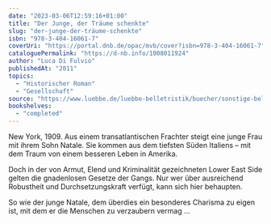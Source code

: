 ```yaml
---
date: "2023-03-06T12:59:16+01:00"
title: "Der Junge, der Träume schenkte"
slug: "der-junge-der-träume-schenkte"
isbn: "978-3-404-16061-7"
coverUri: "https://portal.dnb.de/opac/mvb/cover?isbn=978-3-404-16061-7"
cataloguePermalink: "https://d-nb.info/1008011924"
author: "Luca Di Fulvio"
publishedAt: "2011"
topics:
  - "Historischer Roman"
  - "Gesellschaft"
source: "https://www.luebbe.de/luebbe-belletristik/buecher/sonstige-belletristik/der-junge-der-traeume-schenkte/id_3229442"
bookshelves:
  - "completed"
---
```

New York, 1909. Aus einem transatlantischen Frachter steigt eine junge Frau mit 
ihrem Sohn Natale. Sie kommen aus dem tiefsten Süden Italiens – mit dem Traum 
von einem besseren Leben in Amerika.

Doch in der von Armut, Elend und Kriminalität gezeichneten Lower East Side 
gelten die gnadenlosen Gesetze der Gangs. Nur wer über ausreichend Robustheit 
und Durchsetzungskraft verfügt, kann sich hier behaupten.

So wie der junge Natale, dem überdies ein besonderes Charisma zu eigen ist, mit 
dem er die Menschen zu verzaubern vermag ...